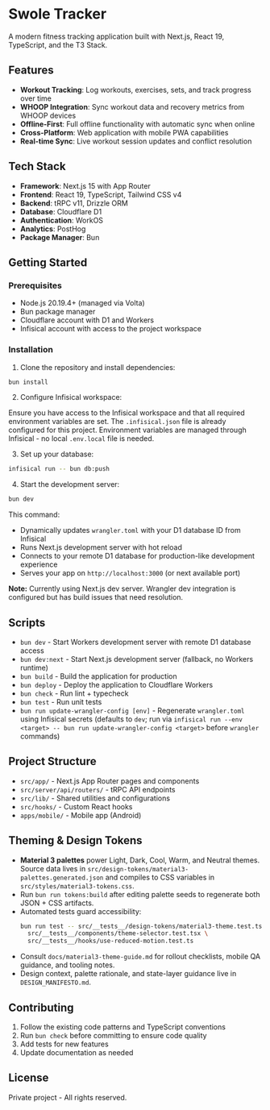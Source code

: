 # Swole Tracker

A modern fitness tracking application built with Next.js, React 19, TypeScript, and the T3 Stack.

## Features

- **Workout Tracking**: Log workouts, exercises, sets, and track progress over time
- **WHOOP Integration**: Sync workout data and recovery metrics from WHOOP devices
- **Offline-First**: Full offline functionality with automatic sync when online
- **Cross-Platform**: Web application with mobile PWA capabilities
- **Real-time Sync**: Live workout session updates and conflict resolution

## Tech Stack

- **Framework**: Next.js 15 with App Router
- **Frontend**: React 19, TypeScript, Tailwind CSS v4
- **Backend**: tRPC v11, Drizzle ORM
- **Database**: Cloudflare D1
- **Authentication**: WorkOS
- **Analytics**: PostHog
- **Package Manager**: Bun

## Getting Started

### Prerequisites

- Node.js 20.19.4+ (managed via Volta)
- Bun package manager
- Cloudflare account with D1 and Workers
- Infisical account with access to the project workspace

### Installation

1. Clone the repository and install dependencies:

```bash
bun install
```

2. Configure Infisical workspace:

Ensure you have access to the Infisical workspace and that all required environment variables are set. The `.infisical.json` file is already configured for this project. Environment variables are managed through Infisical - no local `.env.local` file is needed.

3. Set up your database:

```bash
infisical run -- bun db:push
```

4. Start the development server:

```bash
bun dev
```

This command:

- Dynamically updates `wrangler.toml` with your D1 database ID from Infisical
- Runs Next.js development server with hot reload
- Connects to your remote D1 database for production-like development experience
- Serves your app on `http://localhost:3000` (or next available port)

**Note:** Currently using Next.js dev server. Wrangler dev integration is configured but has build issues that need resolution.

## Scripts

- `bun dev` - Start Workers development server with remote D1 database access
- `bun dev:next` - Start Next.js development server (fallback, no Workers runtime)
- `bun build` - Build the application for production
- `bun deploy` - Deploy the application to Cloudflare Workers
- `bun check` - Run lint + typecheck
- `bun test` - Run unit tests
- `bun run update-wrangler-config [env]` - Regenerate `wrangler.toml` using Infisical secrets (defaults to `dev`; run via `infisical run --env <target> -- bun run update-wrangler-config <target>` before `wrangler` commands)

## Project Structure

- `src/app/` - Next.js App Router pages and components
- `src/server/api/routers/` - tRPC API endpoints
- `src/lib/` - Shared utilities and configurations
- `src/hooks/` - Custom React hooks
- `apps/mobile/` - Mobile app (Android)

## Theming & Design Tokens

- **Material 3 palettes** power Light, Dark, Cool, Warm, and Neutral themes. Source data lives in `src/design-tokens/material3-palettes.generated.json` and compiles to CSS variables in `src/styles/material3-tokens.css`.
- Run `bun run tokens:build` after editing palette seeds to regenerate both JSON + CSS artifacts.
- Automated tests guard accessibility:
  ```bash
  bun run test -- src/__tests__/design-tokens/material3-theme.test.ts \
    src/__tests__/components/theme-selector.test.tsx \
    src/__tests__/hooks/use-reduced-motion.test.ts
  ```
- Consult `docs/material3-theme-guide.md` for rollout checklists, mobile QA guidance, and tooling notes.
- Design context, palette rationale, and state-layer guidance live in `DESIGN_MANIFESTO.md`.

## Contributing

1. Follow the existing code patterns and TypeScript conventions
2. Run `bun check` before committing to ensure code quality
3. Add tests for new features
4. Update documentation as needed

## License

Private project - All rights reserved.

